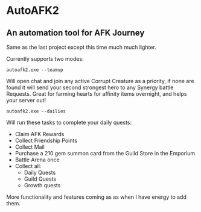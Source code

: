 # AutoAFK2

## An automation tool for AFK Journey

Same as the last project except this time much much lighter.

Currently supports two modes:

````autoafk2.exe --teamup````

Will open chat and join any active Corrupt Creature as a priority, if none are found it will send your second strongest hero to any Synergy battle Requests. Great for farming hearts for affinity items overnight, and helps your server out!

````autoafk2.exe --dailies````

Will run these tasks to complete your daily quests:

* Claim AFK Rewards
* Collect Friendship Points
* Collect Mail
* Purchase a 210 gem summon card from the Guild Store in the Emporium
* Battle Arena once
* Collect all:
  * Daily Quests
  * Guild Quests
  * Growth quests
  

More functionality and features coming as as when I have energy to add them.
